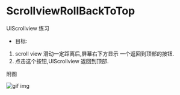 # ScrollviewRollBackToTop
UIScrollview  练习

- 目标: 

1. scroll view 滑动一定距离后,屏幕右下方显示 一个返回到顶部的按钮.
2. 点击这个按钮,UIScrollview 返回到顶部.


附图


![gif img](http://file.51xianqu.net/iOS/test/UIScrollviewDemo.gif)